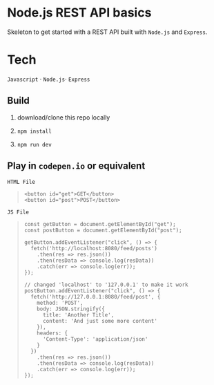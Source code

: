 # Node.js REST API basics

Skeleton to get started with a REST API built with `Node.js` and `Express`.

# Tech

`Javascript` · `Node.js`· `Express`

## Build

1. download/clone this repo locally

2. `npm install`

3. `npm run dev`

## Play in `codepen.io` or equivalent

`HTML File`

>     <button id="get">GET</button>
>     <button id="post">POST</button>

`JS File`

>     const getButton = document.getElementById("get");
>     const postButton = document.getElementById("post");
>
>     getButton.addEventListener("click", () => {
>       fetch('http://localhost:8080/feed/posts')
>         .then(res => res.json())
>         .then(resData => console.log(resData))
>         .catch(err => console.log(err));
>     });
>
>     // changed 'localhost' to '127.0.0.1' to make it work
>     postButton.addEventListener("click", () => {
>       fetch('http://127.0.0.1:8080/feed/post', {
>         method: 'POST',
>         body: JSON.stringify({
>           title: 'Another Title',
>           content: 'And just some more content'
>         }),
>         headers: {
>           'Content-Type': 'application/json'
>         }
>       })
>         .then(res => res.json())
>         .then(resData => console.log(resData))
>         .catch(err => console.log(err));
>     });
